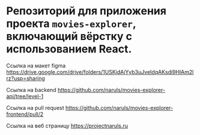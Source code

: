 # Репозиторий для приложения проекта `movies-explorer`, включающий вёрстку с использованием React.

Ссылка на макет figma https://drive.google.com/drive/folders/1USKjdAjYyb3uJveIdqAKsdi9HlAm2lrz?usp=sharing

Ссылка на backend https://github.com/naruls/movies-explorer-api/tree/level-1

Ссылка на pull request https://github.com/naruls/movies-explorer-frontend/pull/2

Ссылка на веб страницу https://projectnaruls.ru
